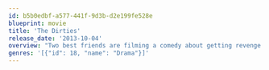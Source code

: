 ```yaml
---
id: b5b0edbf-a577-441f-9d3b-d2e199fe528e
blueprint: movie
title: 'The Dirties'
release_date: '2013-10-04'
overview: "Two best friends are filming a comedy about getting revenge on the bullies at their high school. One of them isn't joking."
genres: '[{"id": 18, "name": "Drama"}]'
---
```

